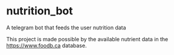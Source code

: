 # nutrition_bot
A telegram bot that feeds the user nutrition data

This project is made possible by the available nutrient data in the https://www.foodb.ca database.
